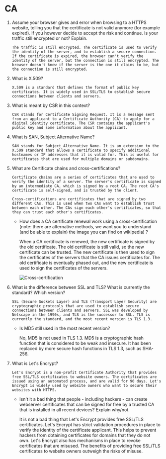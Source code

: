 # CA

1.  Assume your browser gives and error when browsing to a HTTPS website, telling you that the certificate is not valid anymore (for example expired). If you however decide to accept the risk and continue. Is your traffic still encrypted or not? Explain.

        The traffic is still encrypted. The certificate is used to verify the identity of the server, and to establish a secure connection. If the certificate is expired, the browser can't verify the identity of the server, but the connection is still encrypted. The browser doesn't know if the server is the one it claims to be, but the connection is still encrypted.

2.  What is X.509?

        X.509 is a standard that defines the format of public key certificates. It is widely used in SSL/TLS to establish secure connections between clients and servers.

3.  What is meant by CSR in this context?

        CSR stands for Certificate Signing Request. It is a message sent from an applicant to a Certificate Authority (CA) to apply for a digital identity certificate. The CSR contains the applicant's public key and some information about the applicant.

4.  What is SAN, Subject Alternative Name?

        SAN stands for Subject Alternative Name. It is an extension to the X.509 standard that allows a certificate to specify additional hostnames or IP addresses that it is valid for. This is useful for certificates that are used for multiple domains or subdomains.

5.  What are Certificate chains and cross-certifications?

        Certificate chains are a series of certificates that are used to verify the identity of a server. The server's certificate is signed by an intermediate CA, which is signed by a root CA. The root CA's certificate is self-signed, and is trusted by the client.

        Cross-certifications are certificates that are signed by two different CAs. This is used when two CAs want to establish trust between each other. The CAs sign each other's certificates, so that they can trust each other's certificates.

    -   How does a CA certificate renewal work using a cross-certification (note: there are alternative methods, we want you to understand (and be able to explain) the image you can find on wikipedia) ?

        When a CA certificate is renewed, the new certificate is signed by the old certificate. The old certificate is still valid, so the new certificate can be trusted. The new certificate is then used to sign the certificates of the servers that the CA issues certificates for. The old certificate is eventually phased out, and the new certificate is used to sign the certificates of the servers.

        ![Cross-certification](https://upload.wikimedia.org/wikipedia/commons/thumb/3/30/Cross-certification_diagram.svg/800px-Cross-certification_diagram.svg.png)

6.  What is the difference between SSL and TLS? What is currently the standard? Which version?

        SSL (Secure Sockets Layer) and TLS (Transport Layer Security) are cryptographic protocols that are used to establish secure connections between clients and servers. SSL was developed by Netscape in the 1990s, and TLS is the successor to SSL. TLS is currently the standard, and the most recent version is TLS 1.3.

    -   Is MD5 still used in the most recent version?

        No, MD5 is not used in TLS 1.3. MD5 is a cryptographic hash function that is considered to be weak and insecure. It has been replaced by more secure hash functions in TLS 1.3, such as SHA-256.

7.  What is Let's Encrypt?

        Let's Encrypt is a non-profit Certificate Authority that provides free SSL/TLS certificates to website owners. The certificates are issued using an automated process, and are valid for 90 days. Let's Encrypt is widely used by website owners who want to secure their websites with HTTPS.

    -   Isn't it a bad thing that people - including hackers - can create webserver certificates that can be signed for free by a trusted CA that is installed in all recent devices? Explain why/not.

        It is not a bad thing that Let's Encrypt provides free SSL/TLS certificates. Let's Encrypt has strict validation procedures in place to verify the identity of the certificate applicant. This helps to prevent hackers from obtaining certificates for domains that they do not own. Let's Encrypt also has mechanisms in place to revoke certificates that are misused. The benefits of providing free SSL/TLS certificates to website owners outweigh the risks of misuse.
